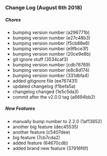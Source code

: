 ### Change Log (August 6th 2018)

##### Chores

*  bumping version number (a296771b)
*  bumping version number (e27c48b3)
*  bumping version number (f5cb88e6)
*  bumping version number (e9fbce3f)
*  bumping version number (20ce9e8b)
*  git ignore stuff (3534caf3)
*  bumping version number (cdb76769)
*  bumping version number (e8c8d174)
*  bumping version number (331dbfa4)
*  added gitignore file (ee767431)
*  updated changelog (f1befa5a)
*  changelog changed (1e5c5da3)
*  commit after the v2.0.0 tag (a6694bb2)

##### New Features

*  manually bump number to 2.2.0 (1af13652)
*  another big feature (dec45535)
*  another feature (c5407dee)
*  big feature (7cb7cda2)
*  added feature (64670cdb)
*  added brand new feature (37916f6f)






